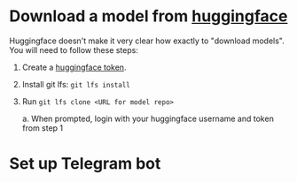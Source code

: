 # Download a model from [huggingface](https://huggingface.co/)

Huggingface doesn't make it very clear how exactly to "download models". You will need to follow these steps:

1. Create a [huggingface token](https://huggingface.co/settings/tokens). 
2. Install git lfs: `git lfs install`
3. Run `git lfs clone <URL for model repo>`

    a. When prompted, login with your huggingface username and token from step 1


# Set up Telegram bot